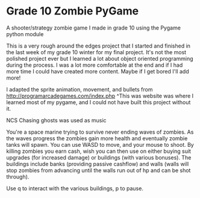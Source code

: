 # Grade 10 Zombie PyGame
 A shooter/strategy zombie game I made in grade 10 using the Pygame python module

This is a very rough around the edges project that I started and finished in the last week of my grade 10 winter for my final project. It's not the most polished project ever but I learned a lot about object oriented programming during the process. I was a lot more comfortable at the end and if I had more time I could have created more content. Maybe if I get bored I'll add more!

I adapted the sprite animation, movement, and bullets from http://programarcadegames.com/index.php
^This was website was where I learned most of my pygame, and I could not have built this project without it.

NCS Chasing ghosts was used as music

You're a space marine trying to survive never ending waves of zombies. As the waves progress the zombies gain more health and eventually zombie tanks will spawn. You can use WASD to move, and your mouse to shoot. By killing zombies you earn cash, wish you can then use on either buying suit upgrades (for increased damage) or buildings (with various bonuses). The buildings include banks (providing passive cashflow) and walls (walls will stop zombies from advancing until the walls run out of hp and can be shot through).

Use q to interact with the various buildings, p to pause.
